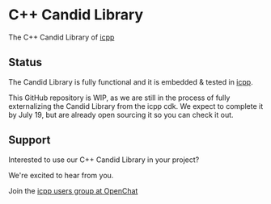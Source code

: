 # C++ Candid Library

The C++ Candid Library of [icpp](https://docs.icpp.world/)

## Status
The Candid Library is fully functional and it is embedded & tested in [icpp](https://docs.icpp.world/).

This GitHub repository is WIP, as we are still in the process of fully externalizing the Candid Library from the icpp cdk. We expect to complete it by July 19, but are already open sourcing it so you can check it out.


## Support
Interested to use our C++ Candid Library in your project?

We're excited to hear from you.

Join the [icpp users group at OpenChat](https://oc.app/group/tjvrf-oqaaa-aaaar-ahp6a-cai/?ref=6e3y2-4yaaa-aaaaf-araya-cai&code=9104f504fcd17b1f)

